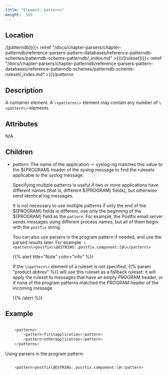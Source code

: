 ```yaml
---
title: "Element: patterns"
weight:  500
---
```

<!-- DISCLAIMER: This file is based on the syslog-ng Open Source Edition documentation https://github.com/balabit/syslog-ng-ose-guides/commit/2f4a52ee61d1ea9ad27cb4f3168b95408fddfdf2 and is used under the terms of The syslog-ng Open Source Edition Documentation License. The file has been modified by Axoflow. -->


## Location

/[patterndb]({{< relref "/docs/chapter-parsers/chapter-patterndb/reference-parsers-pattern-databases/reference-patterndb-schemes/patterndb-scheme-patterndb/_index.md" >}})/[ruleset]({{< relref "/docs/chapter-parsers/chapter-patterndb/reference-parsers-pattern-databases/reference-patterndb-schemes/patterndb-scheme-ruleset/_index.md" >}})/*patterns*



## Description

A container element. A `\<patterns\>` element may contain any number of `\<pattern\>` elements.



## Attributes

N/A



## Children

  - *pattern*: The name of the application — syslog-ng matches this value to the ${PROGRAM} header of the syslog message to find the rulesets applicable to the syslog message.
    
    Specifying multiple patterns is useful if two or more applications have different names (that is, different ${PROGRAM} fields), but otherwise send identical log messages.
    
    It is not necessary to use multiple patterns if only the end of the ${PROGRAM} fields is different, use only the beginning of the ${PROGRAM} field as the `pattern`. For example, the Postfix email server sends messages using different process names, but all of them begin with the `postfix` string.
    
    You can also use parsers in the program pattern if needed, and use the parsed results later. For example: `\<pattern\>postfix\\@ESTRING:.postfix.component:[@\</pattern\>`
    
    {{% alert title="Note" color="info" %}}
    
    If the `\<pattern\>` element of a ruleset is not specified, {{% param "product.abbrev" %}} will use this ruleset as a fallback ruleset: it will apply the ruleset to messages that have an empty PROGRAM header, or if none of the program patterns matched the PROGRAM header of the incoming message.
    
    {{% /alert %}}


## Example

```c

    <patterns>
        <pattern>firstapplication</pattern>
        <pattern>otherapplication</pattern>
    </patterns>

```

Using parsers in the program pattern:

```c

    <pattern>postfix\@ESTRING:.postfix.component:[@</pattern>

```


